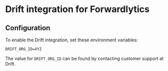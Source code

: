 # Drift integration for Forwardlytics

## Configuration

To enable the Drift integration, set these environment variables:

```
DRIFT_ORG_ID=XYZ
```

The value for `DRIFT_ORG_ID` can be found by contacting customer support at Drift.
